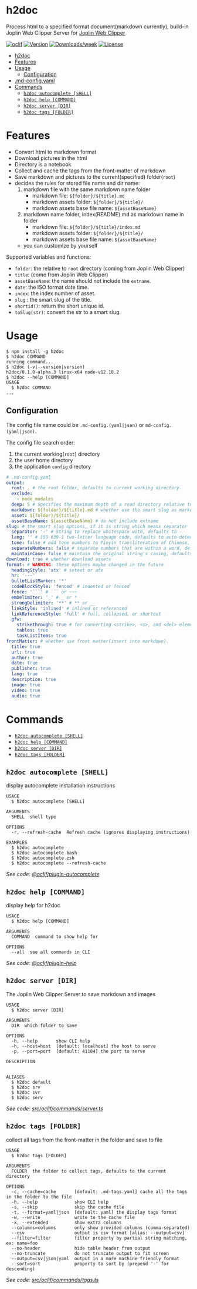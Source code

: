 # h2doc

Process html to a specified format document(markdown currently), build-in Joplin Web Clipper Server for [Joplin Web Clipper](https://joplinapp.org/clipper/)

[![oclif](https://img.shields.io/badge/cli-oclif-brightgreen.svg)](https://oclif.io)
[![Version](https://img.shields.io/npm/v/h2doc.svg)](https://npmjs.org/package/h2doc)
[![Downloads/week](https://img.shields.io/npm/dw/h2doc.svg)](https://npmjs.org/package/h2doc)
[![License](https://img.shields.io/npm/l/h2doc.svg)](https://github.com/snowyu/h2doc/blob/master/package.json)

<!-- toc -->

- [h2doc](#h2doc)
- [Features](#features)
- [Usage](#usage)
  - [Configuration](#configuration)
- [.md-config.yaml](#md-configyaml)
- [Commands](#commands)
  - [`h2doc autocomplete [SHELL]`](#h2doc-autocomplete-shell)
  - [`h2doc help [COMMAND]`](#h2doc-help-command)
  - [`h2doc server [DIR]`](#h2doc-server-dir)
  - [`h2doc tags [FOLDER]`](#h2doc-tags-folder)
  <!-- tocstop -->

# Features

- Convert html to markdown format
- Download pictures in the html
- Directory is a notebook
- Collect and cache the tags from the front-matter of markdown
- Save markdown and pictures to the current(specified) folder(`root`)
- decides the rules for stored file name and dir name:
  1. markdown file with the same markdown name folder
     - markdown file: `${folder}/${title}.md`
     - markdown assets folder: `${folder}/${title}/`
     - markdown assets base file name: `${assetBaseName}`
  2. markdown name folder, index(README).md as markdown name in folder
     - markdown file: `${folder}/${title}/index.md`
     - markdown assets folder: `${folder}/${title}/`
     - markdown assets base file name: `${assetBaseName}`
  - you can customize by yourself

Supported variables and functions:

- `folder`: the relative to `root` directory (coming from Joplin Web Clipper)
- `title`: (come from Joplin Web Clipper)
- `assetBaseName`: the name should not include the `extname`.
- `date`: the ISO format date time.
- `index`: the index number of asset.
- `slug` : the smart slug of the title.
- `shortid()`: return the short unique id.
- `toSlug(str)`: convert the str to a smart slug.

# Usage

<!-- usage -->

```sh-session
$ npm install -g h2doc
$ h2doc COMMAND
running command...
$ h2doc (-v|--version|version)
h2doc/0.1.0-alpha.3 linux-x64 node-v12.18.2
$ h2doc --help [COMMAND]
USAGE
  $ h2doc COMMAND
...
```

<!-- usagestop -->

## Configuration

The config file name could be `.md-config.(yaml|json)` or `md-config.(yaml|json)`.

The config file search order:

1. the current working(`root`) directory
2. the user home directory
3. the application `config` directory

````yml
# .md-config.yaml
output:
  root: . # the root folder, defaults to current working directory.
  exclude:
    - node_modules
  deep: 5 # Specifies the maximum depth of a read directory relative to the root.
  markdown: ${folder}/${title}.md # whether use the smart slug as markdown file name
  asset: ${folder}/${title}/
  assetBaseName: ${assetBaseName} # do not include extname
slug: # the smart slug options, if it is string which means separator
  separator: '-' # String to replace whitespace with, defaults to -
  lang: '' # ISO 639-1 two-letter language code, defaults to auto-detected language
  tone: false # add tone numbers to Pinyin transliteration of Chinese, defaults to true
  separateNumbers: false # separate numbers that are within a word, defaults to false
  maintainCase: false # maintain the original string's casing, defaults to false
download: true # whether download assets
format: # WARNING: these options maybe changed in the future
  headingStyle: 'atx' # setext or atx
  hr: '---'
  bulletListMarker: '*'
  codeBlockStyle: 'fenced' # indented or fenced
  fence: '```' # ``` or ~~~
  emDelimiter: '_' # _ or *
  strongDelimiter: '**' # ** or __
  linkStyle: 'inlined' # inlined or referenced
  linkReferenceStyle: 'full' # full, collapsed, or shortcut
  gfw:
    strikethrough: true # for converting <strike>, <s>, and <del> elements
    tables: true
    taskListItems: true
frontMatter: # whether use front matter(insert into markdown).
  title: true
  url: true
  author: true
  date: true
  publisher: true
  lang: true
  description: true
  image: true
  video: true
  audio: true
````

# Commands

<!-- commands -->

- [`h2doc autocomplete [SHELL]`](#h2doc-autocomplete-shell)
- [`h2doc help [COMMAND]`](#h2doc-help-command)
- [`h2doc server [DIR]`](#h2doc-server-dir)
- [`h2doc tags [FOLDER]`](#h2doc-tags-folder)

## `h2doc autocomplete [SHELL]`

display autocomplete installation instructions

```
USAGE
  $ h2doc autocomplete [SHELL]

ARGUMENTS
  SHELL  shell type

OPTIONS
  -r, --refresh-cache  Refresh cache (ignores displaying instructions)

EXAMPLES
  $ h2doc autocomplete
  $ h2doc autocomplete bash
  $ h2doc autocomplete zsh
  $ h2doc autocomplete --refresh-cache
```

_See code: [@oclif/plugin-autocomplete](https://github.com/oclif/plugin-autocomplete/blob/v0.2.0/src/commands/autocomplete/index.ts)_

## `h2doc help [COMMAND]`

display help for h2doc

```
USAGE
  $ h2doc help [COMMAND]

ARGUMENTS
  COMMAND  command to show help for

OPTIONS
  --all  see all commands in CLI
```

_See code: [@oclif/plugin-help](https://github.com/oclif/plugin-help/blob/v3.1.0/src/commands/help.ts)_

## `h2doc server [DIR]`

The Joplin Web Clipper Server to save markdown and images

```
USAGE
  $ h2doc server [DIR]

ARGUMENTS
  DIR  which folder to save

OPTIONS
  -h, --help       show CLI help
  -h, --host=host  [default: localhost] the host to serve
  -p, --port=port  [default: 41184] the port to serve

DESCRIPTION


ALIASES
  $ h2doc default
  $ h2doc srv
  $ h2doc svr
  $ h2doc serv
```

_See code: [src/oclif/commands/server.ts](https://github.com/snowyu/h2doc/blob/v0.1.0-alpha.3/src/oclif/commands/server.ts)_

## `h2doc tags [FOLDER]`

collect all tags from the front-matter in the folder and save to file

```
USAGE
  $ h2doc tags [FOLDER]

ARGUMENTS
  FOLDER  the folder to collect tags, defaults to the current directory

OPTIONS
  -c, --cache=cache       [default: .md-tags.yaml] cache all the tags in the folder to the file
  -h, --help              show CLI help
  -s, --skip              skip the cache file
  -t, --format=yaml|json  [default: yaml] the display tags format
  -w, --write             write to the cache file
  -x, --extended          show extra columns
  --columns=columns       only show provided columns (comma-separated)
  --csv                   output is csv format [alias: --output=csv]
  --filter=filter         filter property by partial string matching, ex: name=foo
  --no-header             hide table header from output
  --no-truncate           do not truncate output to fit screen
  --output=csv|json|yaml  output in a more machine friendly format
  --sort=sort             property to sort by (prepend '-' for descending)
```

_See code: [src/oclif/commands/tags.ts](https://github.com/snowyu/h2doc/blob/v0.1.0-alpha.3/src/oclif/commands/tags.ts)_

<!-- commandsstop -->
